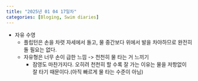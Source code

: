 ```yaml
---
title: "2025년 01 04 17일차"
categories: [Bloging, Swim diaries]
---
```


- 자유 수영
  - 플립턴은 손을 차렷 자세에서 돌고, 물 중간보다 위에서 발을 차야하므로 완전히 돌 필요는 없다.
  - 자유형은 너무 손이 급한 느낌 -> 천천히 물 타는 거 느끼기
    - 잠영도 마찬가지다. 오히려 천천히 할 수록 잘 가는 이유는 물을 저항없이 잘 타기 때문이다.(아직 빠르게 물 타는 수준이 아님) 
